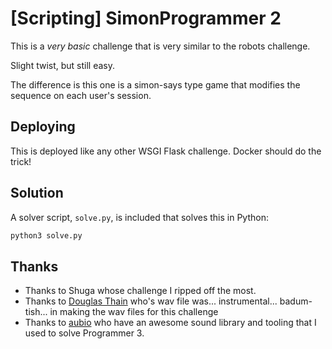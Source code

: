 # [Scripting] SimonProgrammer 2

This is a *very basic* challenge that is very similar to the robots challenge.

Slight twist, but still easy.

The difference is this one is a simon-says type game that modifies the sequence on each user's session.

## Deploying

This is deployed like any other WSGI Flask challenge. Docker should do the trick!

## Solution

A solver script, `solve.py`, is included that solves this in Python:

```sh
python3 solve.py
```

## Thanks
* Thanks to Shuga whose challenge I ripped off the most.
* Thanks to [Douglas Thain](https://www3.nd.edu/~dthain/courses/cse20211/fall2013/wavfile/) who's wav file was... instrumental... badum-tish... in making the wav files for this challenge
* Thanks to [aubio](https://github.com/aubio/aubio) who have an awesome sound library and tooling that I used to solve Programmer 3.
